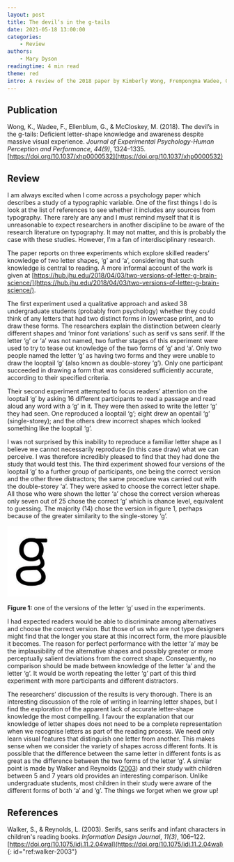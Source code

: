 ```yaml
---
layout: post
title: The devil’s in the g‑tails
date: 2021-05-18 13:00:00
categories:
    - Review
authors:
    - Mary Dyson
readingtime: 4 min read
theme: red
intro: A review of the 2018 paper by Kimberly Wong, Frempongma Wadee, Gali Ellenblum, and Michael McCloskey with interesting points about memory for letter shapes
---
```


## Publication

Wong, K., Wadee, F., Ellenblum, G., & McCloskey, M. (2018). The devil’s in the g-tails: Deficient letter-shape knowledge and awareness despite massive visual experience. *Journal of Experimental Psychology-Human Perception and Performance*, *44(9)*, 1324–1335. [https://doi.org/10.1037/xhp0000532](https://doi.org/10.1037/xhp0000532)

## Review

I am always excited when I come across a psychology paper which describes a study of a typographic variable. One of the first things I do is look at the list of references to see whether it includes any sources from typography. There rarely are any and I must remind myself that it is unreasonable to expect researchers in another discipline to be aware of the research literature on typography. It may not matter, and this is probably the case with these studies. However, I’m a fan of interdisciplinary research. 

The paper reports on three experiments which explore skilled readers’ knowledge of two letter shapes, ‘g’ and ‘a’, considering that such knowledge is central to reading. A more informal account of the work is given at [https://hub.jhu.edu/2018/04/03/two-versions-of-letter-g-brain-science/](https://hub.jhu.edu/2018/04/03/two-versions-of-letter-g-brain-science/).

The first experiment used a qualitative approach and asked 38 undergraduate students  (probably from psychology)  whether they could think of any letters that had two distinct forms in lowercase print, and to draw these forms. The researchers explain the distinction between clearly different shapes and ‘minor font variations’ such as serif vs sans serif. If the letter ‘g’ or ‘a’ was not named, two further stages of this experiment were used to try to tease out knowledge of the two forms of ‘g’ and ‘a’. Only two people named the letter ‘g’ as having two forms and they were unable to draw the looptail ‘g’ (also known as double-storey ‘g’). Only one participant succeeded in drawing a form that was considered sufficiently accurate, according to their specified criteria. 

Their second experiment attempted to focus readers’ attention on the looptail ‘g’ by asking 16 different participants to read a passage and read aloud any word with a ‘g’ in it.  They were then asked to write the letter ‘g’ they had seen. One reproduced a looptail ‘g’; eight drew an opentail ‘g’ (single-storey); and the others drew incorrect shapes which looked something like the looptail ‘g’.

I was not surprised by this inability to reproduce a familiar letter shape as I believe we cannot necessarily reproduce (in this case draw) what we can perceive. I was therefore incredibly pleased to find that they had done the study that would test this. The third experiment showed four versions of the looptail ‘g’ to a further group of participants, one being the correct version and the other three distractors; the same procedure was carried out with the double-storey ‘a’. They were asked to choose the correct letter shape. All those who were shown the letter ‘a’ chose the correct version whereas only seven out of 25 chose the correct ‘g’ which is chance level, equivalent to guessing. The majority (14) chose the version in figure 1, perhaps because of the greater similarity to the single-storey ‘g’. 

![One of the versions of the letter ‘g’ used in the experiments](/assets/2021-02-05-devils-in-the-g-tails/letter-g.png)

<figcaption><strong>Figure 1:</strong> one of the versions of the letter ‘g’ used in the experiments.</figcaption>

I had expected readers would be able to discriminate among alternatives and choose the correct version. But those of us who are not type designers might find that the longer you stare at this incorrect form, the more plausible it becomes. The reason for perfect performance with the letter ‘a’ may be the implausibility of the alternative shapes and possibly greater or more perceptually salient deviations from the correct shape. Consequently, no comparison should be made between knowledge of the letter ‘a’ and the letter ‘g’. It would be worth repeating the letter ‘g’ part of this third experiment with more participants and different distractors.

The researchers’ discussion of the results is very thorough. There is an interesting discussion of the role of writing in learning letter shapes, but I find the exploration of the apparent lack of accurate letter-shape knowledge the most compelling. I favour the explanation that our knowledge of letter shapes does not need to be a complete representation when we recognise letters as part of the reading process. We need only learn visual features that distinguish one letter from another. This makes sense when we consider the variety of shapes across different fonts. It is possible that the difference between the same letter in different fonts is as great as the difference between the two forms of the letter ‘g’. A similar point is made by Walker and Reynolds ([2003](#ref:walker-2003)) and their study with children between 5 and 7 years old provides an interesting comparison. Unlike undergraduate students, most children in their study were aware of the different forms of both ‘a’ and ‘g’. The things we forget when we grow up!

## References

Walker, S., & Reynolds, L. (2003). Serifs, sans serifs and infant characters in children's reading books. *Information Design Journal*, *11(3)*, 106–122. [https://doi.org/10.1075/idj.11.2.04wal](https://doi.org/10.1075/idj.11.2.04wal)
{: id="ref:walker-2003"}